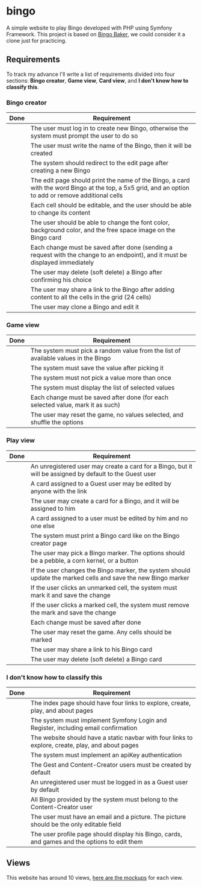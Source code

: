 # bingo
A simple website to play Bingo developed with PHP using Symfony Framework. This project is based on [Bingo Baker](https://bingobaker.com), we could consider it a clone just for practicing.

## Requirements
To track my advance I'll write a list of requirements divided into four sections: **Bingo creator**, **Game view**, **Card view**, and **I don't know how to classify this**.

### Bingo creator
| Done | Requirement |
| ---- | ----------- |
|      | The user must log in to create new Bingo, otherwise the system must prompt the user to do so |
|      | The user must write the name of the Bingo, then it will be created |
|      | The system should redirect to the edit page after creating a new Bingo |
|      | The edit page should print the name of the Bingo, a card with the word Bingo at the top, a 5x5 grid, and an option to add or remove additional cells |
|      | Each cell should be editable, and the user should be able to change its content |
|      | The user should be able to change the font color, background color, and the free space image on the Bingo card |
|      | Each change must be saved after done (sending a request with the change to an endpoint), and it must be displayed immediately |
|      | The user may delete (soft delete) a Bingo after confirming his choice |
|      | The user may share a link to the Bingo after adding content to all the cells in the grid (24 cells) |
|      | The user may clone a Bingo and edit it |

### Game view
| Done | Requirement |
| ---- | ----------- |
|      | The system must pick a random value from the list of available values in the Bingo |
|      | The system must save the value after picking it |
|      | The system must not pick a value more than once |
|      | The system must display the list of selected values |
|      | Each change must be saved after done (for each selected value, mark it as such) |
|      | The user may reset the game, no values selected, and shuffle the options |

### Play view
| Done | Requirement |
| ---- | ----------- |
|      | An unregistered user may create a card for a Bingo, but it will be assigned by default to the Guest user |
|      | A card assigned to a Guest user may be edited by anyone with the link |
|      | The user may create a card for a Bingo, and it will be assigned to him |
|      | A card assigned to a user must be edited by him and no one else |
|      | The system must print a Bingo card like on the Bingo creator page |
|      | The user may pick a Bingo marker. The options should be a pebble, a corn kernel, or a button |
|      | If the user changes the Bingo marker, the system should update the marked cells and save the new Bingo marker |
|      | If the user clicks an unmarked cell, the system must mark it and save the change |
|      | If the user clicks a marked cell, the system must remove the mark and save the change |
|      | Each change must be saved after done |
|      | The user may reset the game. Any cells should be marked |
|      | The user may share a link to his Bingo card |
|      | The user may delete (soft delete) a Bingo card |

### I don't know how to classify this
| Done | Requirement |
| ---- | ----------- |
|      | The index page should have four links to explore, create, play, and about pages |
|      | The system must implement Symfony Login and Register, including email confirmation |
|      | The website should have a static navbar with four links to explore, create, play, and about pages |
|      | The system must implement an apiKey authentication |
|      | The Gest and Content-Creator users must be created by default |
|      | An unregistered user must be logged in as a Guest user by default |
|      | All Bingo provided by the system must belong to the Content-Creator user |
|      | The user must have an email and a picture. The picture should be the only editable field |
|      | The user profile page should display his Bingo, cards, and games and the options to edit them |

## Views
This website has around 10 views, [here are the mockups](./mockups.png) for each view.